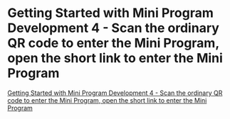 # Getting Started with Mini Program Development 4 - Scan the ordinary QR code to enter the Mini Program, open the short link to enter the Mini Program
[Getting Started with Mini Program Development 4 - Scan the ordinary QR code to enter the Mini Program, open the short link to enter the Mini Program](https://aiwithcloud.com/2022/09/15/getting_started_with_mini_program_development_4___scan_the_ordinary_qr_code_to_enter_the_mini_program_open_the_short_link_to_enter_the_mini_program/)